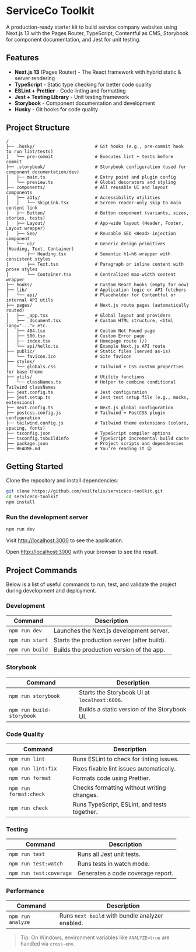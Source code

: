 # ServiceCo Toolkit

A production-ready starter kit to build service company websites using Next.js 13 with the Pages Router, TypeScript, Contentful as CMS, Storybook for component documentation, and Jest for unit testing.

## Features

- **Next.js 13** (Pages Router) - The React framework with hybrid static & server rendering
- **TypeScript** - Static type checking for better code quality
- **ESLint + Prettier** - Code linting and formatting
- **Jest + Testing Library** - Unit testing framework
- **Storybook** - Component documentation and development
- **Husky** - Git hooks for code quality


## Project Structure

```
/
├── .husky/                       # Git hooks (e.g., pre-commit hook to run lint/tests)
│   └── pre-commit                # Executes lint + tests before commit
├── .storybook/                   # Storybook configuration (used for component documentation/dev)
│   ├── main.ts                   # Entry point and plugin config
│   └── preview.ts                # Global decorators and styling
├── components/                   # All reusable UI and layout components
│   ├── a11y/                     # Accessibility utilities
│   │   └── SkipLink.tsx          # Screen reader-only skip to main content link
│   ├── Button/                   # Button component (variants, sizes, stories, tests)
│   ├── Layout/                   # App-wide layout (Header, Footer, Layout wrapper)
│   ├── Seo/                      # Reusable SEO <Head> injection component
│   └── ui/                       # Generic design primitives (Heading, Text, Container)
│       ├── Heading.tsx           # Semantic h1–h6 wrapper with consistent styles
│       ├── Text.tsx              # Paragraph or inline content with prose styles
│       └── Container.tsx         # Centralized max-width content wrapper
├── hooks/                        # Custom React hooks (empty for now)
├── lib/                          # Application logic or API fetchers
│   └── api/                      # Placeholder for Contentful or internal API utils
├── pages/                        # Next.js route pages (automatically routed)
│   ├── _app.tsx                  # Global layout and providers
│   ├── _document.tsx             # Custom HTML structure, <html lang="..."> etc.
│   ├── 404.tsx                   # Custom Not Found page
│   ├── 500.tsx                   # Custom Error page
│   ├── index.tsx                 # Homepage route (/)
│   └── api/hello.ts              # Example Next.js API route
├── public/                       # Static files (served as-is)
│   └── favicon.ico               # Site favicon
├── styles/
│   └── globals.css               # Tailwind + CSS custom properties for base theme
├── utils/                        # Utility functions
│   └── classNames.ts             # Helper to combine conditional Tailwind classNames
├── jest.config.ts                # Jest configuration
├── jest.setup.ts                 # Jest test setup file (e.g., mocks, extensions)
├── next.config.ts                # Next.js global configuration
├── postcss.config.js             # Tailwind + PostCSS plugin configuration
├── tailwind.config.js            # Tailwind theme extensions (colors, spacing, fonts)
├── tsconfig.json                 # TypeScript compiler options
├── tsconfig.tsbuildinfo          # TypeScript incremental build cache
├── package.json                  # Project scripts and dependencies
├── README.md                     # You’re reading it 😉
```


##  Getting Started

Clone the repository and install dependencies:

```bash
git clone https://github.com/veilfelix/serviceco-toolkit.git
cd serviceco-toolkit
npm install
```

### Run the development server

```bash
npm run dev
```

Visit [http://localhost:3000](http://localhost:3000/) to see the application.

Open [http://localhost:3000](http://localhost:3000) with your browser to see the result.


## Project Commands

Below is a list of useful commands to run, test, and validate the project during development and deployment.

### Development

|Command|Description|
|---|---|
|`npm run dev`|Launches the Next.js development server.|
|`npm run start`|Starts the production server (after build).|
|`npm run build`|Builds the production version of the app.|

### Storybook

|Command|Description|
|---|---|
|`npm run storybook`|Starts the Storybook UI at `localhost:6006`.|
|`npm run build-storybook`|Builds a static version of the Storybook UI.|

### Code Quality

|Command|Description|
|---|---|
|`npm run lint`|Runs ESLint to check for linting issues.|
|`npm run lint:fix`|Fixes fixable lint issues automatically.|
|`npm run format`|Formats code using Prettier.|
|`npm run format:check`|Checks formatting without writing changes.|
|`npm run check`|Runs TypeScript, ESLint, and tests together.|

### Testing

|Command|Description|
|---|---|
|`npm run test`|Runs all Jest unit tests.|
|`npm run test:watch`|Runs tests in watch mode.|
|`npm run test:coverage`|Generates a code coverage report.|

### Performance

|Command|Description|
|---|---|
|`npm run analyze`|Runs `next build` with bundle analyzer enabled.|

> Tip: On Windows, environment variables like `ANALYZE=true` are handled via `cross-env`.
